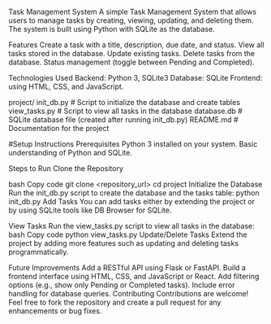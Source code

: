 Task Management System
A simple Task Management System that allows users to manage tasks by creating, viewing, updating, and deleting them. The system is built using Python with SQLite as the database.

Features
Create a task with a title, description, due date, and status.
View all tasks stored in the database.
Update existing tasks.
Delete tasks from the database.
Status management (toggle between Pending and Completed).

Technologies Used
Backend: Python 3, SQLite3
Database: SQLite
Frontend: using HTML, CSS, and JavaScript.

project/
init_db.py        # Script to initialize the database and create tables
view_tasks.py     # Script to view all tasks in the database
database.db       # SQLite database file (created after running init_db.py)
README.md         # Documentation for the project

#Setup Instructions
Prerequisites
Python 3 installed on your system.
Basic understanding of Python and SQLite.

Steps to Run
Clone the Repository

bash
Copy code
git clone <repository_url>
cd project
Initialize the Database Run the init_db.py script to create the database and the tasks table:
python init_db.py
Add Tasks You can add tasks either by extending the project or by using SQLite tools like DB Browser for SQLite.

View Tasks Run the view_tasks.py script to view all tasks in the database:
bash
Copy code
python view_tasks.py
Update/Delete Tasks Extend the project by adding more features such as updating and deleting tasks programmatically.

Future Improvements
Add a RESTful API using Flask or FastAPI.
Build a frontend interface using HTML, CSS, and JavaScript or React.
Add filtering options (e.g., show only Pending or Completed tasks).
Include error handling for database queries.
Contributing
Contributions are welcome! Feel free to fork the repository and create a pull request for any enhancements or bug fixes.
